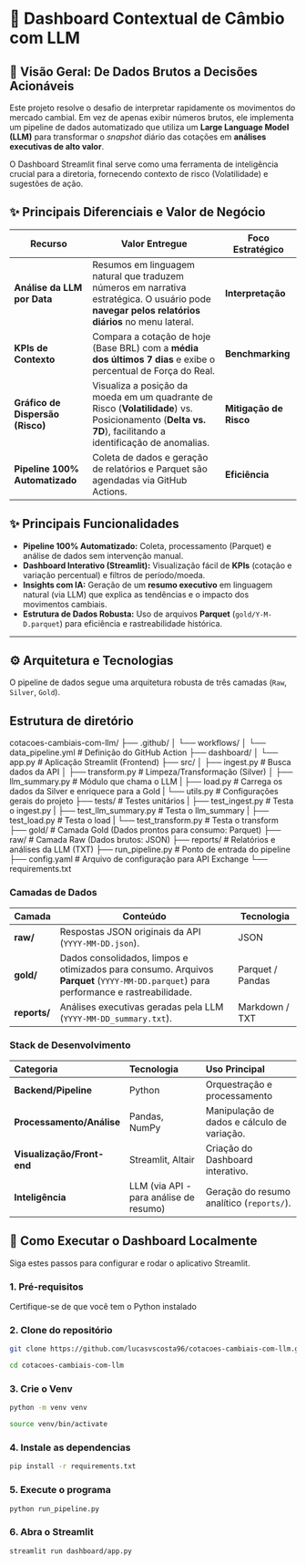 # 🧠 Dashboard Contextual de Câmbio com LLM

## 🚀 Visão Geral: De Dados Brutos a Decisões Acionáveis

Este projeto resolve o desafio de interpretar rapidamente os movimentos do mercado cambial. Em vez de apenas exibir números brutos, ele implementa um pipeline de dados automatizado que utiliza um **Large Language Model (LLM)** para transformar o *snapshot* diário das cotações em **análises executivas de alto valor**.

O Dashboard Streamlit final serve como uma ferramenta de inteligência crucial para a diretoria, fornecendo contexto de risco (Volatilidade) e sugestões de ação.

## ✨ Principais Diferenciais e Valor de Negócio

| Recurso | Valor Entregue | Foco Estratégico | 
| ----- | ----- | ----- | 
| **Análise da LLM por Data** | Resumos em linguagem natural que traduzem números em narrativa estratégica. O usuário pode **navegar pelos relatórios diários** no menu lateral. | **Interpretação** | 
| **KPIs de Contexto** | Compara a cotação de hoje (Base BRL) com a **média dos últimos 7 dias** e exibe o percentual de Força do Real. | **Benchmarking** | 
| **Gráfico de Dispersão (Risco)** | Visualiza a posição da moeda em um quadrante de Risco (**Volatilidade**) vs. Posicionamento (**Delta vs. 7D**), facilitando a identificação de anomalias. | **Mitigação de Risco** | 
| **Pipeline 100% Automatizado** | Coleta de dados e geração de relatórios e Parquet são agendadas via GitHub Actions. | **Eficiência** | 

## ✨ Principais Funcionalidades

- **Pipeline 100% Automatizado:** Coleta, processamento (Parquet) e análise de dados sem intervenção manual.
- **Dashboard Interativo (Streamlit):** Visualização fácil de **KPIs** (cotação e variação percentual) e filtros de período/moeda.
- **Insights com IA:** Geração de um **resumo executivo** em linguagem natural (via LLM) que explica as tendências e o impacto dos movimentos cambiais.
- **Estrutura de Dados Robusta:** Uso de arquivos **Parquet** (`gold/Y-M-D.parquet`) para eficiência e rastreabilidade histórica.

---

## ⚙️ Arquitetura e Tecnologias

O pipeline de dados segue uma arquitetura robusta de três camadas (`Raw`, `Silver`, `Gold`).

## Estrutura de diretório

cotacoes-cambiais-com-llm/
├── .github/
│   └── workflows/
│       └── data_pipeline.yml  # Definição do GitHub Action
├── dashboard/
│   └── app.py                 # Aplicação Streamlit (Frontend)
├── src/
│   ├── ingest.py              # Busca dados da API
│   ├── transform.py           # Limpeza/Transformação (Silver)
│   ├── llm_summary.py         # Módulo que chama o LLM
|   ├── load.py                # Carrega os dados da Silver e enriquece para a Gold
|   └──  utils.py              # Configurações gerais do projeto
├── tests/                     # Testes unitários
|   ├── test_ingest.py         # Testa o ingest.py
|   ├── test_llm_summary.py    # Testa o llm_summary
|   ├── test_load.py           # Testa o load
|   └── test_transform.py      # Testa o transform
├── gold/                      # Camada Gold (Dados prontos para consumo: Parquet)
├── raw/                       # Camada Raw (Dados brutos: JSON)
├── reports/                   # Relatórios e análises da LLM (TXT)
├── run_pipeline.py            # Ponto de entrada do pipeline
├── config.yaml                # Arquivo de configuração para API Exchange
└── requirements.txt

### Camadas de Dados

| Camada | Conteúdo | Tecnologia | 
| ----- | ----- | ----- | 
| **raw/** | Respostas JSON originais da API (`YYYY-MM-DD.json`). | JSON | 
| **gold/** | Dados consolidados, limpos e otimizados para consumo. Arquivos **Parquet** (`YYYY-MM-DD.parquet`) para performance e rastreabilidade. | Parquet / Pandas | 
| **reports/** | Análises executivas geradas pela LLM (`YYYY-MM-DD_summary.txt`). | Markdown / TXT | 

### Stack de Desenvolvimento

| Categoria | Tecnologia | Uso Principal | 
| :--- | :--- | :--- | 
| **Backend/Pipeline** | Python | Orquestração e processamento | 
| **Processamento/Análise** | Pandas, NumPy | Manipulação de dados e cálculo de variação. | 
| **Visualização/Front-end** | Streamlit, Altair | Criação do Dashboard interativo. | 
| **Inteligência** | LLM (via API - para análise de resumo) | Geração do resumo analítico (`reports/`). | 

## 🚀 Como Executar o Dashboard Localmente

Siga estes passos para configurar e rodar o aplicativo Streamlit.

### 1. Pré-requisitos

Certifique-se de que você tem o Python instalado



### 2. Clone do repositório

```bash
git clone https://github.com/lucasvscosta96/cotacoes-cambiais-com-llm.git

cd cotacoes-cambiais-com-llm
```

### 3. Crie o Venv

```bash
python -m venv venv

source venv/bin/activate
```
### 4. Instale as dependencias

```bash
pip install -r requirements.txt
```

### 5. Execute o programa
```bash
python run_pipeline.py
```

### 6. Abra o Streamlit
```bash
streamlit run dashboard/app.py
```